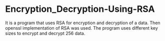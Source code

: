 # Encryption_Decryption-Using-RSA

It is a program that uses RSA for encryption and decryption of a data. Then openssl implementation of RSA was used. The program uses different key sizes to encrypt and decrypt 256 data. 
